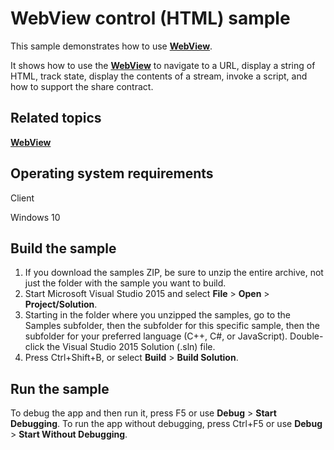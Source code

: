 <!---
  category: ControlsLayoutAndText
  samplefwlink: http://go.microsoft.com/fwlink/p/?LinkId=620624&clcid=0x409
--->

# WebView control (HTML) sample

This sample demonstrates how to use [**WebView**](http://msdn.microsoft.com/library/windows/apps/br227702).

It shows how to use the [**WebView**](http://msdn.microsoft.com/library/windows/apps/br227702) to navigate to a URL, display a string of HTML, track state, display the contents of a stream, invoke a script, and how to support the share contract.

## Related topics

[**WebView**](http://msdn.microsoft.com/library/windows/apps/br227702)

## Operating system requirements

Client

Windows 10

## Build the sample

1. If you download the samples ZIP, be sure to unzip the entire archive, not just the folder with the sample you want to build. 
2. Start Microsoft Visual Studio 2015 and select **File** \> **Open** \> **Project/Solution**.
3. Starting in the folder where you unzipped the samples, go to the Samples subfolder, then the subfolder for this specific sample, then the subfolder for your preferred language (C++, C#, or JavaScript). Double-click the Visual Studio 2015 Solution (.sln) file.
4. Press Ctrl+Shift+B, or select **Build** \> **Build Solution**.

## Run the sample

To debug the app and then run it, press F5 or use **Debug** \> **Start Debugging**. To run the app without debugging, press Ctrl+F5 or use **Debug** \> **Start Without Debugging**.

